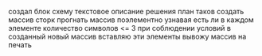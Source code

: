 создал блок схему 
текстовое описание решения
план таков
создать массив сторк
прогнать массив поэлементно узнавая есть ли в каждом элементе количество символов <= 3
при соблюдении условий в созданный новый массив вставляю эти элементы
вывожу массив на печать